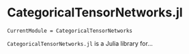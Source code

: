 # CategoricalTensorNetworks.jl

```@meta
CurrentModule = CategoricalTensorNetworks
```

`CategoricalTensorNetworks.jl` is a Julia library for...
